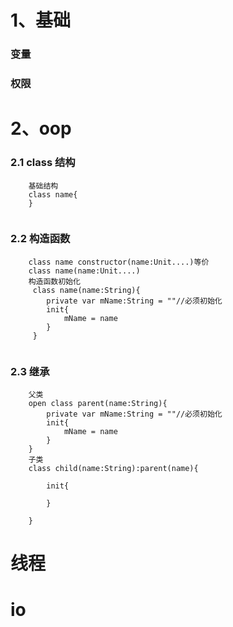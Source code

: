 # 1、基础





### 变量

### 权限


# 2、oop

### 2.1 class 结构
```
    基础结构
    class name{
    }
    
```
### 2.2 构造函数
```
    class name constructor(name:Unit....)等价
    class name(name:Unit....)
    构造函数初始化
     class name(name:String){
        private var mName:String = ""//必须初始化
        init{
            mName = name
        }
     }
     
```

### 2.3 继承
```text
    父类
    open class parent(name:String){
        private var mName:String = ""//必须初始化
        init{
            mName = name
        }
    }
    子类
    class child(name:String):parent(name){
        
        init{
            
        }
        
    }
```
    
## 

# 线程

# io 
